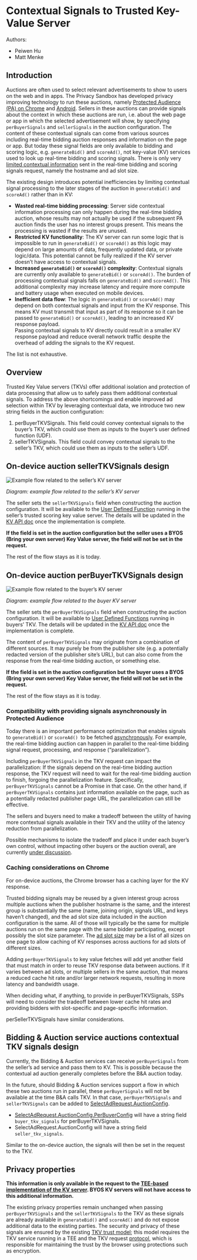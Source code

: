 # Contextual Signals to Trusted Key-Value Server

Authors:

- Peiwen Hu
- Matt Menke

## **Introduction**

Auctions are often used to select relevant advertisements to show to users on the web and in apps. The Privacy Sandbox has developed privacy improving technology to run these auctions, namely [Protected Audience (PA) on Chrome](https://github.com/WICG/turtledove/blob/main/FLEDGE.md) and [Android](https://developers.google.com/privacy-sandbox/private-advertising/protected-audience/android). Sellers in these auctions can provide signals about the context in which these auctions are run, i.e. about the web page or app in which the selected advertisement will show, by specifying `perBuyerSignals` and `sellerSignals` in the auction configuration. The content of these contextual signals can come from various sources including real-time bidding auction responses and information on the page or app. But today these signal fields are only available to bidding and scoring logic, e.g. `generateBid()` and `scoreAd()`, not key-value (KV) services used to look up real-time bidding and scoring signals. There is only very [limited contextual information](https://github.com/WICG/turtledove/blob/main/FLEDGE.md#31-fetching-real-time-data-from-a-trusted-server) sent in the real-time bidding and scoring signals request, namely the hostname and ad slot size.

The existing design introduces potential inefficiencies by limiting contextual signal processing to the later stages of the auction in `generateBid()` and `scoreAd()` rather than in KV:

- **Wasted real-time bidding processing**: Server side contextual information processing can only happen during the real-time bidding auction, whose results may not actually be used if the subsequent PA auction finds the user has no interest groups present. This means the processing is wasted if the results are unused.
- **Restricted KV functionality**: The KV server can run some logic that is impossible to run in `generateBid()` or `scoreAd()` as this logic may depend on large amounts of data, frequently updated data, or private logic/data. This potential cannot be fully realized if the KV server doesn’t have access to contextual signals.
- **Increased `generateBid()` or `scoreAd()` complexity**: Contextual signals are currently only available to `generateBid()` or `scoreAd()`. The burden of processing contextual signals falls on `generateBid()` and `scoreAd()`. This additional complexity may increase latency and require more compute and battery usage when executed on mobile devices.
- **Inefficient data flow**: The logic in `generateBid()` or `scoreAd()` may depend on both contextual signals and input from the KV response. This means KV must transmit that input as part of its response so it can be passed to `generateBid()` or `scoreAd()`, leading to an increased KV response payload. \
  Passing contextual signals to KV directly could result in a smaller KV response payload and reduce overall network traffic despite the overhead of adding the signals to the KV request.

The list is not exhaustive.

## **Overview**

Trusted Key Value servers (TKVs) offer additional isolation and protection of data processing that allow us to safely pass them additional contextual signals. To address the above shortcomings and enable improved ad selection within TKV by leveraging contextual data, we introduce two new string fields in the auction configuration:

1. perBuyerTKVSignals. This field could convey contextual signals to the buyer’s TKV, which could use them as inputs to the buyer’s user defined function (UDF).
2. sellerTKVSignals. This field could convey contextual signals to the seller’s TKV, which could use them as inputs to the seller’s UDF.

## **On-device auction sellerTKVSignals design**

![Example flow related to the seller’s KV server](assets/fledge_kv_server_sellertkvsignals_example_flow.png)

_Diagram: example flow related to the seller’s KV server_

The seller sets the `sellerTKVSignals` field when constructing the auction configuration. It will be available to the [User Defined Function](https://github.com/privacysandbox/protected-auction-services-docs/blob/main/key_value_service_user_defined_functions.md) running in the seller’s trusted scoring key value server. The details will be updated in the [KV API doc](https://github.com/WICG/turtledove/blob/main/FLEDGE_Key_Value_Server_API.md) once the implementation is complete.

**If the field is set in the auction configuration but the seller uses a BYOS (Bring your own server) Key Value server, the field will not be set in the request.**

The rest of the flow stays as it is today.

## **On-device auction perBuyerTKVSignals design**

![Example flow related to the buyer’s KV server](assets/fledge_kv_server_buyertkvsignals_example_flow.png)

_Diagram: example flow related to the buyer KV server_

The seller sets the `perBuyerTKVSignals` field when constructing the auction configuration. It will be available to [User Defined Functions](https://github.com/privacysandbox/protected-auction-services-docs/blob/main/key_value_service_user_defined_functions.md) running in buyers’ TKV. The details will be updated in the [KV API doc](https://github.com/WICG/turtledove/blob/main/FLEDGE_Key_Value_Server_API.md) once the implementation is complete.

The content of `perBuyerTKVSignals` may originate from a combination of different sources. It may purely be from the publisher site (e.g. a potentially redacted version of the publisher site’s URL), but can also come from the response from the real-time bidding auction, or something else.

**If the field is set in the auction configuration but the buyer uses a BYOS (Bring your own server) Key Value server, the field will not be set in the request.**

The rest of the flow stays as it is today.

### **Compatibility with providing signals asynchronously in Protected Audience**

Today there is an important performance optimization that enables signals to `generateBid()` or `scoreAd() `to be fetched [asynchronously](https://github.com/WICG/turtledove/blob/main/FLEDGE.md#211-providing-signals-asynchronously). For example, the real-time bidding auction can happen in parallel to the real-time bidding signal request, processing, and response (“parallelization”).

Including `perBuyerTKVSignals` in the TKV request can impact the parallelization: If the signals depend on the real-time bidding auction response, the TKV request will need to wait for the real-time bidding auction to finish, forgoing the parallelization feature. Specifically, `perBuyerTKVSignals` cannot be a Promise in that case. On the other hand, if `perBuyerTKVSignals` contains just information available on the page, such as a potentially redacted publisher page URL, the parallelization can still be effective.

The sellers and buyers need to make a tradeoff between the utility of having more contextual signals available in their TKV and the utility of the latency reduction from parallelization.

Possible mechanisms to isolate the tradeoff and place it under each buyer’s own control, without impacting other buyers or the auction overall, are currently [under discussion](https://github.com/privacysandbox/protected-auction-key-value-service/issues/72).

### **Caching considerations on Chrome**

For on-device auctions, the Chrome browser has a caching layer for the KV response.

Trusted bidding signals may be reused by a given interest group across multiple auctions when the publisher hostname is the same, and the interest group is substantially the same (name, joining origin, signals URL, and keys haven’t changed), and the ad slot size data included in the auction configuration is the same. All of those will typically be the same for multiple auctions run on the same page with the same bidder participating, except possibly the slot size parameter. The [ad slot size](https://github.com/WICG/turtledove/blob/main/FLEDGE.md#311-trusted-signals-server-with-byos-model) may be a list of all sizes on one page to allow caching of KV responses across auctions for ad slots of different sizes.

Adding `perBuyerTKVSignals` to key value fetches will add yet another field that must match in order to reuse TKV response data between auctions. If it varies between ad slots, or multiple sellers in the same auction, that means a reduced cache hit rate and/or larger network requests, resulting in more latency and bandwidth usage.

When deciding what, if anything, to provide in perBuyerTKVSignals, SSPs will need to consider the tradeoff between lower cache hit rates and providing bidders with slot-specific and page-specific information.

perSellerTKVSignals have similar considerations.

## **Bidding & Auction service auctions contextual TKV signals design**

Currently, the Bidding & Auction services can receive `perBuyerSignals` from the seller’s ad service and pass them to KV. This is possible because the contextual ad auction generally completes before the B&A auction today.

In the future, should Bidding & Auction services support a flow in which these two auctions run in parallel, these `perBuyerSignals` will not be available at the time B&A calls TKV. In that case, `perBuyerTKVSignals` and `sellerTKVSignals` can be added to [SelectAdRequest.AuctionConfig](https://github.com/privacysandbox/bidding-auction-servers/blob/68c22a0c61d8320b655328dcfe0b28c59fd69475/api/bidding_auction_servers.proto#L758).

- [SelectAdRequest.AuctionConfig.PerBuyerConfig](https://github.com/privacysandbox/bidding-auction-servers/blob/68c22a0c61d8320b655328dcfe0b28c59fd69475/api/bidding_auction_servers.proto#L789) will have a string field `buyer_tkv_signals` for perBuyerTKVSignals.
- SelectAdRequest.AuctionConfig will have a string field `seller_tkv_signals`.

Similar to the on-device auction, the signals will then be set in the request to the TKV.

## **Privacy properties**

**This information is only available in the request to the [TEE-based implementation of the KV server](https://github.com/privacysandbox/protected-auction-key-value-service/tree/main). BYOS KV servers will not have access to this additional information.**

The existing privacy properties remain unchanged when passing `perBuyerTKVSignals` and the `sellerTKVSignals` to the TKV as these signals are already available in `generateBid()` and `scoreAd()` and do not expose additional data to the existing parties. The security and privacy of these signals are ensured by the existing [TKV trust model](https://github.com/privacysandbox/protected-auction-services-docs/blob/main/key_value_service_trust_model.md); this model requires the TKV service running in a TEE and the TKV request [protocol](https://github.com/WICG/turtledove/blob/main/FLEDGE_Key_Value_Server_API.md), which is responsible for maintaining the trust by the browser using protections such as encryption.
